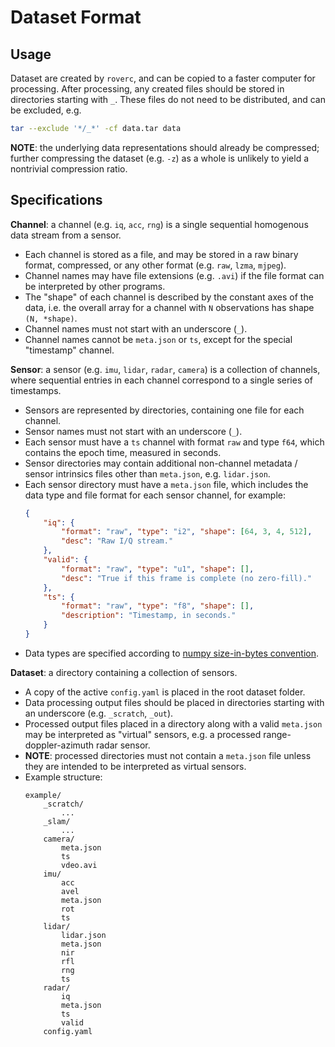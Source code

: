 # Dataset Format

## Usage

Dataset are created by `roverc`, and can be copied to a faster computer for processing. After processing, any created files should be stored in directories starting with `_`. These files do not need to be distributed, and can be excluded, e.g.
```sh
tar --exclude '*/_*' -cf data.tar data
```

**NOTE**: the underlying data representations should already be compressed; further compressing the dataset (e.g. `-z`) as a whole is unlikely to yield a nontrivial compression ratio.

## Specifications

**Channel**: a channel (e.g. `iq`, `acc`, `rng`) is a single sequential homogenous data stream from a sensor.
- Each channel is stored as a file, and may be stored in a raw binary format, compressed, or any other format (e.g. `raw`, `lzma`, `mjpeg`).
- Channel names may have file extensions (e.g. `.avi`) if the file format can be interpreted by other programs.
- The "shape" of each channel is described by the constant axes of the data, i.e. the overall array for a channel with `N` observations has shape `(N, *shape)`.
- Channel names must not start with an underscore (`_`).
- Channel names cannot be `meta.json` or `ts`, except for the special "timestamp" channel.

**Sensor**: a sensor (e.g. `imu`, `lidar`, `radar`, `camera`) is a collection of channels, where sequential entries in each channel correspond to a single series of timestamps.
- Sensors are represented by directories, containing one file for each channel.
- Sensor names must not start with an underscore (`_`).
- Each sensor must have a `ts` channel with format `raw` and type `f64`, which contains the epoch time, measured in seconds.
- Sensor directories may contain additional non-channel metadata / sensor intrinsics files other than `meta.json`, e.g. `lidar.json`.
- Each sensor directory must have a `meta.json` file, which includes the data type and file format for each sensor channel, for example:
    ```json
    {
        "iq": {
            "format": "raw", "type": "i2", "shape": [64, 3, 4, 512],
            "desc": "Raw I/Q stream."
        },
        "valid": {
            "format": "raw", "type": "u1", "shape": [],
            "desc": "True if this frame is complete (no zero-fill)."
        },
        "ts": {
            "format": "raw", "type": "f8", "shape": [],
            "description": "Timestamp, in seconds."
        }
    }
    ```
- Data types are specified according to [numpy size-in-bytes convention](https://numpy.org/doc/stable/reference/arrays.dtypes.html).

**Dataset**: a directory containing a collection of sensors.
- A copy of the active `config.yaml` is placed in the root dataset folder.
- Data processing output files should be placed in directories starting with an underscore (e.g. `_scratch`, `_out`).
- Processed output files placed in a directory along with a valid `meta.json` may be interpreted as "virtual" sensors, e.g. a processed range-doppler-azimuth radar sensor.
- **NOTE**: processed directories must not contain a `meta.json` file unless they are intended to be interpreted as virtual sensors.
- Example structure:
    ```
    example/
        _scratch/
            ...
        _slam/
            ...
        camera/
            meta.json
            ts
            vdeo.avi
        imu/
            acc
            avel
            meta.json
            rot
            ts
        lidar/
            lidar.json
            meta.json
            nir
            rfl
            rng
            ts
        radar/
            iq
            meta.json
            ts
            valid
        config.yaml
    ```
